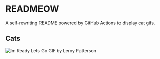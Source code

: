 # READMEOW

A self-rewriting README powered by GitHub Actions to display cat gifs.

## Cats

![Im Ready Lets Go GIF by Leroy Patterson](https://media0.giphy.com/media/CjmvTCZf2U3p09Cn0h/200.gif?cid=9acd02da3rdxyx1c06annbxjzq43sd4xs7khg0ibma8feid3&ep=v1_gifs_search&rid=200.gif&ct=g)
